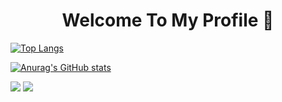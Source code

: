 <h1 align="center">Welcome To My Profile 👋</h1>

<!-- ‎ <p align="center">![Dn gif](https://raw.githubusercontent.com/ScrimCreations/ScrimCreations/main/Images/standard.gif) </p> -->


[![Top Langs](https://github-readme-stats.vercel.app/api/top-langs/?username=ScrimCreations&layout=compact&show_icons=true&theme=radical)]()

[![Anurag's GitHub stats](https://github-readme-stats.vercel.app/api?username=ScrimCreations&show_icons=true&theme=radical)]()

![](https://komarev.com/ghpvc/?username=ScrimCreations&color=ff0033)
![](https://img.shields.io/github/stars/ScrimCreations?color=%23ff0033&style=flat)
